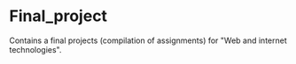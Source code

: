 # Final_project
Contains a final projects (compilation of assignments) for "Web and internet technologies".
